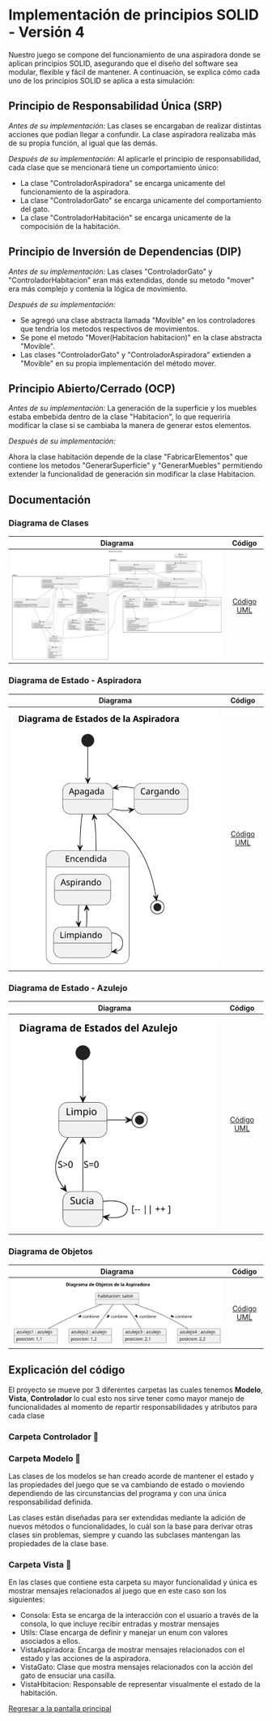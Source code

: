 # Implementación de principios SOLID - Versión 4
Nuestro juego se compone del funcionamiento de una aspiradora donde se aplican principios SOLID, asegurando que el diseño del software sea modular, flexible y fácil de mantener. A continuación, se explica cómo cada uno de los principios SOLID se aplica a esta simulación:

## Principio de Responsabilidad Única (SRP)

*Antes de su implementación:* 
Las clases se encargaban de realizar distintas acciones que podian llegar a confundir. La clase aspiradora realizaba más de su propia función, al igual que las demás.

*Después de su implementación:*
Al aplicarle el principio de responsabilidad, cada clase que se mencionará tiene un comportamiento único:
- La clase "ControladorAspiradora" se encarga unicamente del funcionamiento de la aspiradora.
- La clase "ControladorGato" se encarga unicamente del comportamiento del gato.
- La clase "ControladorHabitación" se encarga unicamente de la compocisión de la habitación.

## Principio de Inversión de Dependencias (DIP)

*Antes de su implementación:*
Las clases "ControladorGato" y "ControladorHabitacion" eran más extendidas, donde su metodo "mover" era más complejo y contenia la lógica de movimiento.

*Después de su implementación:*

- Se agregó una clase abstracta llamada "Movible" en los controladores que tendría los metodos respectivos de movimientos.
- Se pone el metodo "Mover(Habitacion habitacion)" en la clase abstracta "Movible".
- Las clases "ControladorGato" y "ControladorAspiradora" extienden a "Movible" en su propia implementación del método mover.

## Principio Abierto/Cerrado (OCP)

*Antes de su implementación:*
La generación de la superficie y los muebles estaba embebida dentro de la clase "Habitacion", lo que requeriría modificar la clase si se cambiaba la manera de generar estos elementos.

*Después de su implementación:*

Ahora la clase habitación depende de la clase "FabricarElementos" que contiene los metodos "GenerarSuperficie" y "GenerarMuebles" permitiendo extender la funcionalidad de generación sin modificar la clase Habitacion.

## Documentación

### Diagrama de Clases

|Diagrama|Código|
|-|:-:|
|![Diagrama de Clases](/img/DiagramaDeClases.svg)|[Código UML](/modelosUML/DiagramaDeClases.puml)|

### Diagrama de Estado - Aspiradora

|Diagrama|Código|
|-|:-:|
|![Diagrama de Estado](/img/DiagramaEstado.svg)|[Código UML](/modelosUML/DiagramaDeEstado.puml)|

### Diagrama de Estado - Azulejo

|Diagrama|Código|
|-|:-:|
|![Diagrama de Estado](/img/DiagramaEstado2.svg)|[Código UML](/modelosUML/DiagramaDeEstadopt2.puml)|

### Diagrama de Objetos

|Diagrama|Código|
|-|:-:|
|![Diagrama de Objetos](/img/ModeloDeObjetos.svg)|[Código UML](/modelosUML/DiagramaDeObjetos.puml)|


## Explicación del código

El proyecto se mueve por 3 diferentes carpetas las cuales tenemos **Modelo**, **Vista**, **Controlador** lo cual esto nos sirve tener como mayor manejo de funcionalidades al momento de repartir responsabilidades y atributos para cada clase

### Carpeta Controlador 📂

### Carpeta Modelo 📂

Las clases de los modelos se han creado acorde de mantener el estado y las propiedades del juego que se va cambiando de estado o moviendo dependiendo de las circunstancias del programa y con una única responsabilidad definida.

Las clases están diseñadas para ser extendidas mediante la adición de nuevos métodos o funcionalidades, lo cuál son la base para derivar otras clases sin problemas, siempre y cuando las subclases mantengan las propiedades de la clase base.

### Carpeta Vista 📂

En las clases que contiene esta carpeta su mayor funcionalidad y única es mostrar mensajes relacionados al juego que en este caso son los siguientes:

- Consola: Esta se encarga de la interacción con el usuario a través de la consola, lo que incluye recibir entradas y mostrar mensajes
- Utils: Clase encarga de definir y manejar un enum con valores asociados a ellos.
- VistaAspiradora: Encarga de mostrar mensajes relacionados con el estado y las acciones de la aspiradora.
- VistaGato: Clase que mostra mensajes relacionados con la acción del gato de ensuciar una casilla.
- VistaHbitacion: Responsable de representar visualmente el estado de la habitación.

[Regresar a la pantalla principal](/README.md)
